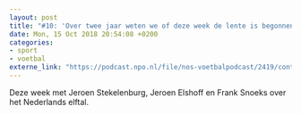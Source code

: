 ```yaml
---
layout: post
title: "#10: 'Over twee jaar weten we of deze week de lente is begonnen'"
date: Mon, 15 Oct 2018 20:54:08 +0200
categories: 
- sport 
- voetbal 
externe_link: "https://podcast.npo.nl/file/nos-voetbalpodcast/2419/content.omroep.nl/portal/podcast/nporadio1/nos-voetbalpodcast/2018/10/nporadio1_nos-voetbalpodcast_20181015_voetbalpodcast-10-over-twee-jaar-weten-we-of-deze-week-de-lente-is-begonnen.mp3"
---
```


Deze week met Jeroen Stekelenburg, Jeroen Elshoff en Frank Snoeks over het Nederlands elftal.
